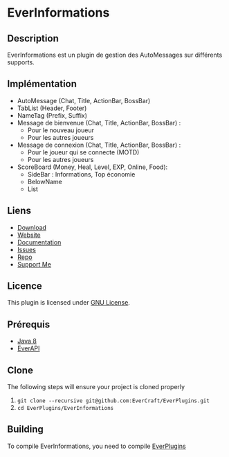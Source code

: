EverInformations
=============

## Description ##
EverInformations est un plugin de gestion des AutoMessages sur différents supports.

## Implémentation ##
* AutoMessage (Chat, Title, ActionBar, BossBar)
* TabList (Header, Footer)
* NameTag (Prefix, Suffix)
* Message de bienvenue (Chat, Title, ActionBar, BossBar) :
  * Pour le nouveau joueur
  * Pour les autres joueurs
* Message de connexion (Chat, Title, ActionBar, BossBar) :
  * Pour le joueur qui se connecte (MOTD)
  * Pour les autres joueurs
* ScoreBoard (Money, Heal, Level, EXP, Online, Food):
  * SideBar : Informations, Top économie
  * BelowName
  * List

## Liens ##
* [Download](https://github.com/EverCraft/EverInformations/releases)
* [Website](https://evercraft.fr)
* [Documentation](https://docs.evercraft.fr)
* [Issues](https://github.com/EverCraft/EverInformations/issues)
* [Repo](https://repo.evercraft.fr/artifactory/list/gradle-release/fr/evercraft/)
* [Support Me](https://www.paypal.com/cgi-bin/webscr?cmd=_s-xclick&hosted_button_id=RUSKPBMNJG5R4)

## Licence ##
This plugin is licensed under [GNU License](https://github.com/EverCraft/EverInformations/blob/master/LICENSE).

## Prérequis ##
* [Java 8](http://www.oracle.com/technetwork/java/javase/downloads/jdk8-downloads-2133151.html)
* [EverAPI](https://github.com/EverCraft/EverAPI)

## Clone ##
The following steps will ensure your project is cloned properly

1. `git clone --recursive git@github.com:EverCraft/EverPlugins.git`
2. `cd EverPlugins/EverInformations`

## Building ##
To compile EverInformations, you need to compile [EverPlugins](https://github.com/EverCraft/EverPlugins)

